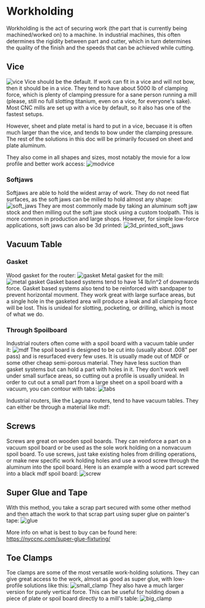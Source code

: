# Workholding

Workholding is the act of securing work (the part that is currently being machined/worked on) to a machine. In industrial machines, this often determines the rigidity between part and cutter, which in turn determines the quality of the finish and the speeds that can be achieved while cutting.

## Vice

![vice](/fabrication/vice.jpg)
Vice should be the default. If work can fit in a vice and will not bow, then it should be in a vice. They tend to have about 5000 lb of clamping force, which is plenty of clamping pressure for a sane person running a mill (please, still no full slotting titanium, even on a vice, for everyone's sake). Most CNC mills are set up with a vice by default, so it also has one of the fastest setups.

However, sheet and plate metal is hard to put in a vice, becuase it is often much larger than the vice, and tends to bow under the clamping pressure. The rest of the solutions in this doc will be primarily focused on sheet and plate aluminum.

They also come in all shapes and sizes, most notably the movie for a low profile and better work access:
![modvice](/fabrication/modvice.jpg)

### Softjaws

Softjaws are able to hold the widest array of work. They do not need flat surfaces, as the soft jaws can be milled to hold almost any shape:
![soft_jaws](/fabrication/soft_jaws.webp)
They are most commonly made by taking an aluminum soft jaw stock and then milling out the soft jaw stock using a custom toolpath. This is more common in production and large shops. However, for simple low-force applications, soft jaws can also be 3d printed:
![3d_printed_soft_jaws](/fabrication/3d_printed_soft_jaws.png)

## Vacuum Table

### Gasket

Wood gasket for the router:
![gasket](/fabrication/gasket.jpg)
Metal gasket for the mill:
![metal gasket](/fabrication/metal_gasket.jpg)
Gasket based systems tend to have 14 lb/in^2 of downwards force. Gasket based systems also tend to be reinforced with sandpaper to prevent horizontal movment. They work great with large surface areas, but a single hole in the gasketed area will produce a leak and all clamping force will be lost. This is unideal for slotting, pocketing, or drilling, which is most of what we do.

### Through Spoilboard

Industrial routers often come with a spoil board with a vacuum table under it:
![mdf](/fabrication/mdf.jpg)
The spoil board is designed to be cut into (usually about .008" per pass) and is resurfaced every few uses. It is usually made out of MDF or some other cheap semi-porous material. They have less suction than gasket systems but can hold a part with holes in it. They don't work well under small surface areas, so cutting out a profile is usually unideal. In order to cut out a small part from a large sheet on a spoil board with a vacuum, you can contour with tabs:
![tabs](/fabrication/tabs.png)

Industrial routers, like the Laguna routers, tend to have vacuum tables. They can either be through a material like mdf:

## Screws

Screws are great on wooden spoil boards. They can reinforce a part on a vacuum spoil board or be used as the sole work holding on a nonvacuum spoil board. To use screws, just take existing holes from drilling operations, or make new specific work holding holes and use a wood screw through the aluminum into the spoil board. Here is an example with a wood part screwed into a black mdf spoil board:
![screw](/fabrication/screw.jpg)

## Super Glue and Tape

With this method, you take a scrap part secured with some other method and then attach the work to that scrap part using super glue on painter's tape:
![glue](/fabrication/glue.webp)

More info on what is best to buy can be found here: https://nyccnc.com/super-glue-fixturing/

## Toe Clamps

Toe clamps are some of the most versatile work-holding solutions. They can give great access to the work, almost as good as super glue, with low-profile solutions like this:
![small_clamp](/fabrication/small_clamp.jpg)
They also have a much larger version for purely vertical force. This can be useful for holding down a piece of plate or spoil board directly to a mill's table:
![big_clamp](/fabrication/big_clamp.jpg)
